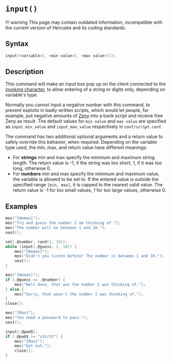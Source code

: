 # `input()`

!!! warning
	This page may contain outdated information, incompatible with the current version of Hercules and its coding standards.

## Syntax

```c
input(<variable>[, <min value>[, <max value>]]);
```

## Description

This command will make an input box pop up on the client connected to the [invoking character](../RID.md), to allow entering of a string or digits only, depending on variable's type.

Normally you cannot input a negative number with this command, to prevent exploits in badly written scripts, which would let people, for example, put negative amounts of [Zeny](../../Zeny.md) into a bank script and receive free Zeny as result. The default values for `min value` and `max value` are specified as `input_min_value` and `input_max_value` respectively in `conf/script.conf`.

The command has two additional optional arguments and a return value to safely override this behavior, when required. Depending on the variable type used, the min, max, and return value have different meanings:

- For **strings** min and max specify the minimum and maximum string length. The return value is -1, if the string was too short, 1, if it was too long, otherwise 0.
- For **numbers** min and max specify the minimum and maximum value, the variable is allowed to be set to. If the entered value is outside the specified range `[min, max]`, it is capped to the nearest valid value. The return value is -1 for too small values, 1 for too large values, otherwise 0.

## Examples

```c
mes("[Woman]");
mes("Try and guess the number I am thinking of.");
mes("The number will be between 1 and 10.");
next();

set(.@number, rand(1, 10));
while (input(.@guess, 1, 10)) {
	mes("[Woman]");
	mes("Didn't you listen before? The number is between 1 and 10.");
	next();
}

mes("[Woman]");
if (.@guess == .@number) {
	mes("Well done, that was the number I was thinking of.");
} else {
	mes("Sorry, that wasn't the number I was thinking of.");
}
close();
```

```c
mes("[Man]");
mes("You need a password to pass.");
next();

input(.@pwd$);
if (.@pwd$ != "s3cr3t") {
	mes("[Man]");
	mes("Get out.");
	close();
}
```
